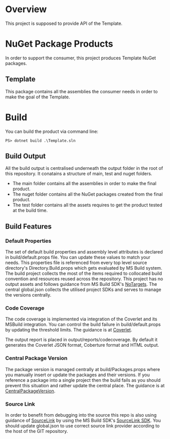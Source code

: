 
# Overview

This project is supposed to provide API of the Template.


# NuGet Package Products

In order to support the consumer, this project produces Template NuGet packages.

## Template

This package contains all the assemblies the consumer needs in order to make the goal of the Template.


# Build

You can build the product via command line:
```
PS> dotnet build .\Template.sln
```

## Build Output

All the build output is centralised underneath the output folder in the root of this repository.
It conatains a structure of main, test and nuget folders.
- The main folder contains all the assemblies in order to make the final product.
- The nuget folder contains all the NuGet packages created from the final product.
- The test folder contains all the assets requires to get the product tested at the build time.

## Build Features

### Default Properties

The set of default build properties and assembly level attributes is declared in build/default.props file. You can update these values to match your needs. This properties file is referenced from every top level source directory's Directory.Build.props which gets evaluated by MS Build system.
The build project collects the most of the items required to collocated build convention and resources reused across the repository. This project has no output assets and follows guidance from MS Build SDK's [NoTargets](https://github.com/microsoft/MSBuildSdks/tree/main/src/NoTargets).
The central global.json collects the utilised project SDKs and serves to manage the versions centrally.

### Code Coverage

The code coverage is implemented via integration of the Coverlet and its MSBuild integration. You can control the build failure in build/default.props by updating the threshold limits. The guidance is at [Coverlet](https://github.com/coverlet-coverage/coverlet).

The output report is placed in output/reports/codecoverage.
By default it generates the Coverlet JSON format, Coberture format and HTML output.

### Central Package Version

The package version is managed centrally at build/Packages.props where you manually insert or update the packages and their versions. If you reference a package into a single project then the build fails as you should prevent this situation and rather update the central place.
The guidance is at [CentralPackageVersion](https://github.com/microsoft/MSBuildSdks/tree/main/src/CentralPackageVersions).

### Source Link

In order to benefit from debugging into the source this repo is also using guidance of [SourceLink](https://docs.microsoft.com/en-us/dotnet/standard/library-guidance/sourcelink) by using the MS Build SDK's [SourceLink SDK](https://github.com/dotnet/sourcelink/blob/main/README.md). You should update global.json to use correct source link provider according to the host of the GIT repository.
